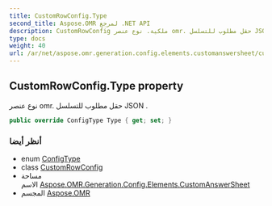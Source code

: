 ```yaml
---
title: CustomRowConfig.Type
second_title: Aspose.OMR لمرجع .NET API
description: CustomRowConfig ملكية. نوع عنصر omr. حقل مطلوب للتسلسل JSON .
type: docs
weight: 40
url: /ar/net/aspose.omr.generation.config.elements.customanswersheet/customrowconfig/type/
---
```

## CustomRowConfig.Type property

نوع عنصر omr. حقل مطلوب للتسلسل JSON .

```csharp
public override ConfigType Type { get; set; }
```

### أنظر أيضا

* enum [ConfigType](../../../aspose.omr.generation.config.enums/configtype/)
* class [CustomRowConfig](../)
* مساحة الاسم [Aspose.OMR.Generation.Config.Elements.CustomAnswerSheet](../../customrowconfig/)
* المجسم [Aspose.OMR](../../../)


